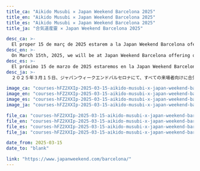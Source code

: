 ```yaml
---
title_ca: "Aikido Musubi ✕ Japan Weekend Barcelona 2025"
title_en: "Aikido Musubi ✕ Japan Weekend Barcelona 2025"
title_es: "Aikido Musubi ✕ Japan Weekend Barcelona 2025"
title_ja: "合気道産靈 ✕ Japan Weekend Barcelona 2025"

desc_ca: >-
  El proper 15 de març de 2025 estarem a la Japan Weekend Barcelona oferint classes d'Aikido obertes a tots els visitants. No t'ho perdis i vine a gaudir d'aquesta activitat!
desc_en: >-
  On March 15th, 2025, we will be at Japan Weekend Barcelona offering open Aikido classes for all visitors. Don't miss out and come enjoy this activity!
desc_es: >-
  El próximo 15 de marzo de 2025 estaremos en la Japan Weekend Barcelona ofreciendo clases de Aikido abiertas para todos los visitantes. ¡No te lo pierdas y ven a disfrutar de esta actividad!
desc_ja: >-
  ２０２５年３月１５日、ジャパンウィークエンドバルセロナにて、すべての来場者向けに合気道のオープンクラスを開催します。この機会をお見逃しなく、ぜひご参加ください！

image_ca: "courses-hFZ2XXIp-2025-03-15-aikido-musubi-x-japan-weekend-barcelona-2025-es"
image_en: "courses-hFZ2XXIp-2025-03-15-aikido-musubi-x-japan-weekend-barcelona-2025-es"
image_es: "courses-hFZ2XXIp-2025-03-15-aikido-musubi-x-japan-weekend-barcelona-2025-es"
image_ja: "courses-hFZ2XXIp-2025-03-15-aikido-musubi-x-japan-weekend-barcelona-2025-es"

file_ca: "courses-hFZ2XXIp-2025-03-15-aikido-musubi-x-japan-weekend-barcelona-2025-es.pdf"
file_en: "courses-hFZ2XXIp-2025-03-15-aikido-musubi-x-japan-weekend-barcelona-2025-es.pdf"
file_es: "courses-hFZ2XXIp-2025-03-15-aikido-musubi-x-japan-weekend-barcelona-2025-es.pdf"
file_ja: "courses-hFZ2XXIp-2025-03-15-aikido-musubi-x-japan-weekend-barcelona-2025-es.pdf"

date_from: 2025-03-15
date_to: "blank"

link: "https://www.japanweekend.com/barcelona/"
---
```

